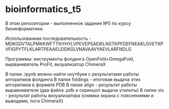 # bioinformatics_t5
В этом репозитории - выполненное задание №5 по курсу биоинформатики.

Использованная последовательность - MDKGDVTALPMKKWFTTNYHYLVPEVEPSAEIKLNSTKPFDEFNEAKLGVETKPVFIGPYTFLKLARTPEAAELEIDKGLVNAVAAVYAEVLARFNDLG

Программы: инструменты фолдинга OpenFold+OmegaFold, вырваниватель ProFit, визуализатор ChimeraX

В папке .ipynb можно найти ноутбуки с результатами работы алгоритмов фолдинга
В папке foldings - итоговая выдача этих алгоритмов в формате PDB
В папке align - результат работы выравнивателя (два файла .pdb и скриншот выдачи утилиты) 
В папке vis - результат работы визуализатора (снимки экрана с пояснениями и выводами, логи ChimeraX)
